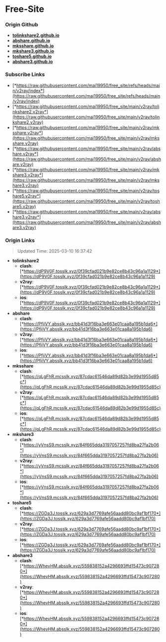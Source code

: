 # Free-Site

### Origin Github

- [**tolinkshare2.github.io**](https://github.com/tolinkshare2/tolinkshare2.github.io)
- [**abshare.github.io**](https://github.com/abshare/abshare.github.io)
- [**mksshare.github.io**](https://github.com/mksshare/mksshare.github.io)
- [**mkshare3.github.io**](https://github.com/mkshare3/mkshare3.github.io)
- [**toshare5.github.io**](https://github.com/toshare5/toshare5.github.io)
- [**abshare3.github.io**](https://github.com/abshare3/abshare3.github.io)

### Subscribe Links

- [*https://raw.githubusercontent.com/mai19950/free_site/refs/heads/main/v2ray/index*](https://raw.githubusercontent.com/mai19950/free_site/refs/heads/main/v2ray/index)
- [*https://raw.githubusercontent.com/mai19950/free_site/main/v2ray/tolinkshare2.v2ray*](https://raw.githubusercontent.com/mai19950/free_site/main/v2ray/tolinkshare2.v2ray)
- [*https://raw.githubusercontent.com/mai19950/free_site/main/v2ray/mksshare.v2ray*](https://raw.githubusercontent.com/mai19950/free_site/main/v2ray/mksshare.v2ray)
- [*https://raw.githubusercontent.com/mai19950/free_site/main/v2ray/abshare.v2ray*](https://raw.githubusercontent.com/mai19950/free_site/main/v2ray/abshare.v2ray)
- [*https://raw.githubusercontent.com/mai19950/free_site/main/v2ray/mkshare3.v2ray*](https://raw.githubusercontent.com/mai19950/free_site/main/v2ray/mkshare3.v2ray)
- [*https://raw.githubusercontent.com/mai19950/free_site/main/v2ray/toshare5.v2ray*](https://raw.githubusercontent.com/mai19950/free_site/main/v2ray/toshare5.v2ray)
- [*https://raw.githubusercontent.com/mai19950/free_site/main/v2ray/abshare3.v2ray*](https://raw.githubusercontent.com/mai19950/free_site/main/v2ray/abshare3.v2ray)

### Origin Links

> Updated Time: 2025-03-10 16:37:42

- **tolinkshare2**
  - **clash**: [*https://dP9V0F.tosslk.xyz/0f39cfad021b9e82ce8b43c96a1a1129*](https://dP9V0F.tosslk.xyz/0f39cfad021b9e82ce8b43c96a1a1129)
  - **v2ray**: [*https://dP9V0F.tosslk.xyz/0f39cfad021b9e82ce8b43c96a1a1129*](https://dP9V0F.tosslk.xyz/0f39cfad021b9e82ce8b43c96a1a1129)
  - **ios**: [*https://dP9V0F.tosslk.xyz/0f39cfad021b9e82ce8b43c96a1a1129*](https://dP9V0F.tosslk.xyz/0f39cfad021b9e82ce8b43c96a1a1129)
- **abshare**
  - **clash**: [*https://PfjiVY.absslk.xyz/bb41d3f16ba3e663e01caa8a195b1da6*](https://PfjiVY.absslk.xyz/bb41d3f16ba3e663e01caa8a195b1da6)
  - **v2ray**: [*https://PfjiVY.absslk.xyz/bb41d3f16ba3e663e01caa8a195b1da6*](https://PfjiVY.absslk.xyz/bb41d3f16ba3e663e01caa8a195b1da6)
  - **ios**: [*https://PfjiVY.absslk.xyz/bb41d3f16ba3e663e01caa8a195b1da6*](https://PfjiVY.absslk.xyz/bb41d3f16ba3e663e01caa8a195b1da6)
- **mksshare**
  - **clash**: [*https://qLgFhR.mcsslk.xyz/87cdac61546da89d82b3e99d1955d85c*](https://qLgFhR.mcsslk.xyz/87cdac61546da89d82b3e99d1955d85c)
  - **v2ray**: [*https://qLgFhR.mcsslk.xyz/87cdac61546da89d82b3e99d1955d85c*](https://qLgFhR.mcsslk.xyz/87cdac61546da89d82b3e99d1955d85c)
  - **ios**: [*https://qLgFhR.mcsslk.xyz/87cdac61546da89d82b3e99d1955d85c*](https://qLgFhR.mcsslk.xyz/87cdac61546da89d82b3e99d1955d85c)
- **mkshare3**
  - **clash**: [*https://yVnsS9.mcsslk.xyz/84f665dda3197057257fd8ba27fa2b06*](https://yVnsS9.mcsslk.xyz/84f665dda3197057257fd8ba27fa2b06)
  - **v2ray**: [*https://yVnsS9.mcsslk.xyz/84f665dda3197057257fd8ba27fa2b06*](https://yVnsS9.mcsslk.xyz/84f665dda3197057257fd8ba27fa2b06)
  - **ios**: [*https://yVnsS9.mcsslk.xyz/84f665dda3197057257fd8ba27fa2b06*](https://yVnsS9.mcsslk.xyz/84f665dda3197057257fd8ba27fa2b06)
- **toshare5**
  - **clash**: [*https://ZGDa3J.tosslk.xyz/629a3d7769afe56aadd80bc9af1bf170*](https://ZGDa3J.tosslk.xyz/629a3d7769afe56aadd80bc9af1bf170)
  - **v2ray**: [*https://ZGDa3J.tosslk.xyz/629a3d7769afe56aadd80bc9af1bf170*](https://ZGDa3J.tosslk.xyz/629a3d7769afe56aadd80bc9af1bf170)
  - **ios**: [*https://ZGDa3J.tosslk.xyz/629a3d7769afe56aadd80bc9af1bf170*](https://ZGDa3J.tosslk.xyz/629a3d7769afe56aadd80bc9af1bf170)
- **abshare3**
  - **clash**: [*https://WhevHM.absslk.xyz/559838152a4296693ffd15473c907280*](https://WhevHM.absslk.xyz/559838152a4296693ffd15473c907280)
  - **v2ray**: [*https://WhevHM.absslk.xyz/559838152a4296693ffd15473c907280*](https://WhevHM.absslk.xyz/559838152a4296693ffd15473c907280)
  - **ios**: [*https://WhevHM.absslk.xyz/559838152a4296693ffd15473c907280*](https://WhevHM.absslk.xyz/559838152a4296693ffd15473c907280)
